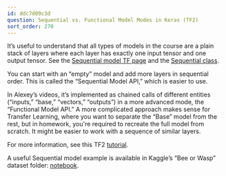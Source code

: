 ```yaml
---
id: ddc7d09c3d
question: Sequential vs. Functional Model Modes in Keras (TF2)
sort_order: 270
---
```


It’s useful to understand that all types of models in the course are a plain stack of layers where each layer has exactly one input tensor and one output tensor. See the [Sequential model TF page](https://www.tensorflow.org/guide/keras/sequential_model) and the [Sequential class](https://keras.io/api/models/sequential/).

You can start with an “empty” model and add more layers in sequential order. This is called the “Sequential Model API,” which is easier to use.

In Alexey’s videos, it’s implemented as chained calls of different entities (“inputs,” “base,” “vectors,” “outputs”) in a more advanced mode, the “Functional Model API.” A more complicated approach makes sense for Transfer Learning, where you want to separate the “Base” model from the rest, but in homework, you're required to recreate the full model from scratch. It might be easier to work with a sequence of similar layers.

For more information, see this TF2 [tutorial](https://machinelearningmastery.com/tensorflow-tutorial-deep-learning-with-tf-keras/).

A useful Sequential model example is available in Kaggle’s “Bee or Wasp” dataset folder: [notebook](https://www.kaggle.com/code/tammygusmao/bee-or-wasp-from-scratch-to-transfer-learning).

